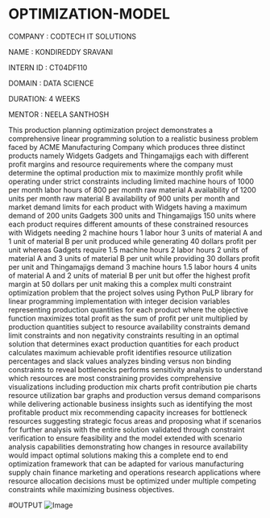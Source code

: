 # OPTIMIZATION-MODEL

COMPANY : CODTECH IT SOLUTIONS

NAME :  KONDIREDDY SRAVANI

INTERN ID : CT04DF110

DOMAIN : DATA SCIENCE

DURATION: 4 WEEKS

MENTOR :  NEELA SANTHOSH


This production planning optimization project demonstrates a comprehensive linear programming solution to a realistic business problem faced by ACME Manufacturing Company which produces three distinct products namely Widgets Gadgets and Thingamajigs each with different profit margins and resource requirements where the company must determine the optimal production mix to maximize monthly profit while operating under strict constraints including limited machine hours of 1000 per month labor hours of 800 per month raw material A availability of 1200 units per month raw material B availability of 900 units per month and market demand limits for each product with Widgets having a maximum demand of 200 units Gadgets 300 units and Thingamajigs 150 units where each product requires different amounts of these constrained resources with Widgets needing 2 machine hours 1 labor hour 3 units of material A and 1 unit of material B per unit produced while generating 40 dollars profit per unit whereas Gadgets require 1.5 machine hours 2 labor hours 2 units of material A and 3 units of material B per unit while providing 30 dollars profit per unit and Thingamajigs demand 3 machine hours 1.5 labor hours 4 units of material A and 2 units of material B per unit but offer the highest profit margin at 50 dollars per unit making this a complex multi constraint optimization problem that the project solves using Python PuLP library for linear programming implementation with integer decision variables representing production quantities for each product where the objective function maximizes total profit as the sum of profit per unit multiplied by production quantities subject to resource availability constraints demand limit constraints and non negativity constraints resulting in an optimal solution that determines exact production quantities for each product calculates maximum achievable profit identifies resource utilization percentages and slack values analyzes binding versus non binding constraints to reveal bottlenecks performs sensitivity analysis to understand which resources are most constraining provides comprehensive visualizations including production mix charts profit contribution pie charts resource utilization bar graphs and production versus demand comparisons while delivering actionable business insights such as identifying the most profitable product mix recommending capacity increases for bottleneck resources suggesting strategic focus areas and proposing what if scenarios for further analysis with the entire solution validated through constraint verification to ensure feasibility and the model extended with scenario analysis capabilities demonstrating how changes in resource availability would impact optimal solutions making this a complete end to end optimization framework that can be adapted for various manufacturing supply chain finance marketing and operations research applications where resource allocation decisions must be optimized under multiple competing constraints while maximizing business objectives.


#OUTPUT
![Image](https://github.com/user-attachments/assets/fed1f413-4c86-4440-8ddd-328847131cff)
